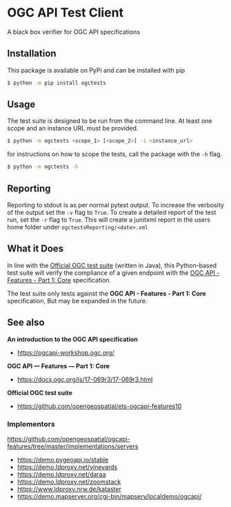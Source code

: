# OGC API Test Client

A black box verifier for OGC API specifications

## Installation

This package is available on PyPi and can be installed with pip

```bash
$ python -m pip install ogctests
```

## Usage

The test suite is designed to be run from the command line. At least one scope and an instance URL must be provided.

```bash
$ python -m ogctests <scope_1> [<scope_2>] -i <instance_url>
```

for instructions on how to scope the tests, call the package with the `-h` flag.

```bash
$ python -m ogctests -h
```

## Reporting

Reporting to stdout is as per normal pytest output. To increase the verbosity of the output set the `-v` flag to `True`.
To create a detailed report of the test run, set the `-r` flag to `True`. This will create a junitxml report in the users
home folder under `ogctestsReporting/<date>.xml`

## What it Does

In line with the
[Official OGC test suite](https://github.com/opengeospatial/ets-ogcapi-features10)
(written in Java), this Python-based test suite will verify the compliance of a
given endpoint with the
[OGC API - Features - Part 1: Core](https://docs.ogc.org/is/17-069r3/17-069r3.html)
specification.

The test suite only tests against the **OGC API - Features - Part 1:
Core** specification, But may be expanded in the future.

## See also

**An introduction to the OGC API specification**

- https://ogcapi-workshop.ogc.org/

**OGC API — Features — Part 1: Core**

- https://docs.ogc.org/is/17-069r3/17-069r3.html

**Official OGC test suite**

- https://github.com/opengeospatial/ets-ogcapi-features10

### Implementors
https://github.com/opengeospatial/ogcapi-features/tree/master/implementations/servers

- https://demo.pygeoapi.io/stable
- https://demo.ldproxy.net/vineyards
- https://demo.ldproxy.net/daraa
- https://demo.ldproxy.net/zoomstack
- https://www.ldproxy.nrw.de/kataster
- https://demo.mapserver.org/cgi-bin/mapserv/localdemo/ogcapi/
